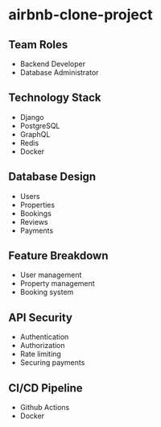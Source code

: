 # airbnb-clone-project

## Team Roles
  - Backend Developer
  - Database Administrator

## Technology Stack
  - Django
  - PostgreSQL
  - GraphQL
  - Redis
  - Docker

## Database Design
  - Users
  - Properties
  - Bookings
  - Reviews
  - Payments

## Feature Breakdown
  - User management
  - Property management
  - Booking system

## API Security
  - Authentication
  - Authorization
  - Rate limiting
  - Securing payments

## CI/CD Pipeline
  - Github Actions
  - Docker